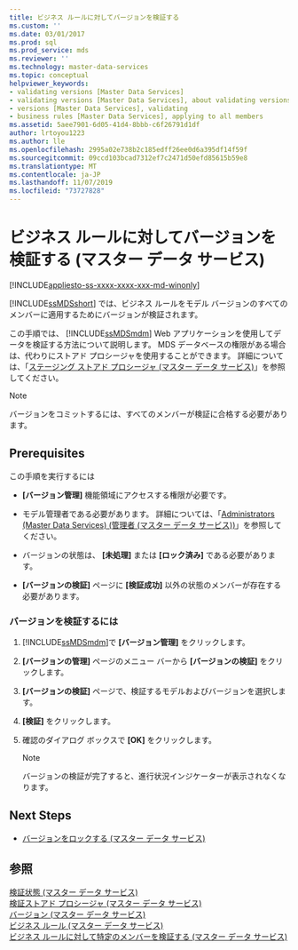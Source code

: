 ```yaml
---
title: ビジネス ルールに対してバージョンを検証する
ms.custom: ''
ms.date: 03/01/2017
ms.prod: sql
ms.prod_service: mds
ms.reviewer: ''
ms.technology: master-data-services
ms.topic: conceptual
helpviewer_keywords:
- validating versions [Master Data Services]
- validating versions [Master Data Services], about validating versions
- versions [Master Data Services], validating
- business rules [Master Data Services], applying to all members
ms.assetid: 5aee7901-6d05-41d4-8bbb-c6f26791d1df
author: lrtoyou1223
ms.author: lle
ms.openlocfilehash: 2995a02e738b2c185edff26ee0d6a395df14f59f
ms.sourcegitcommit: 09ccd103bcad7312ef7c2471d50efd85615b59e8
ms.translationtype: MT
ms.contentlocale: ja-JP
ms.lasthandoff: 11/07/2019
ms.locfileid: "73727828"
---
```

# <a name="validate-a-version-against-business-rules-master-data-services"></a>ビジネス ルールに対してバージョンを検証する (マスター データ サービス)

[!INCLUDE[appliesto-ss-xxxx-xxxx-xxx-md-winonly](../includes/appliesto-ss-xxxx-xxxx-xxx-md-winonly.md)]

  [!INCLUDE[ssMDSshort](../includes/ssmdsshort-md.md)] では、ビジネス ルールをモデル バージョンのすべてのメンバーに適用するためにバージョンが検証されます。  
  
 この手順では、 [!INCLUDE[ssMDSmdm](../includes/ssmdsmdm-md.md)] Web アプリケーションを使用してデータを検証する方法について説明します。 MDS データベースの権限がある場合は、代わりにストアド プロシージャを使用することができます。 詳細については、「[ステージング ストアド プロシージャ (マスター データ サービス)](../master-data-services/validation-stored-procedure-master-data-services.md)」を参照してください。  
  
> [!NOTE]  
>  バージョンをコミットするには、すべてのメンバーが検証に合格する必要があります。  
  
## <a name="prerequisites"></a>Prerequisites  
 この手順を実行するには  
  
-   **[バージョン管理]** 機能領域にアクセスする権限が必要です。  
  
-   モデル管理者である必要があります。 詳細については、「[Administrators &#40;Master Data Services&#41; (管理者 &#40;マスター データ サービス&#41;)](../master-data-services/administrators-master-data-services.md)」を参照してください。  
  
-   バージョンの状態は、 **[未処理]** または **[ロック済み]** である必要があります。  
  
-   **[バージョンの検証]** ページに **[検証成功]** 以外の状態のメンバーが存在する必要があります。  
  
### <a name="to-validate-a-version"></a>バージョンを検証するには  
  
1.  [!INCLUDE[ssMDSmdm](../includes/ssmdsmdm-md.md)]で **[バージョン管理]** をクリックします。  
  
2.  **[バージョンの管理]** ページのメニュー バーから **[バージョンの検証]** をクリックします。  
  
3.  **[バージョンの検証]** ページで、検証するモデルおよびバージョンを選択します。  
  
4.  **[検証]** をクリックします。  
  
5.  確認のダイアログ ボックスで **[OK]** をクリックします。  
  
    > [!NOTE]  
    >  バージョンの検証が完了すると、進行状況インジケーターが表示されなくなります。  
  
## <a name="next-steps"></a>Next Steps  
  
-   [バージョンをロックする (マスター データ サービス)](../master-data-services/lock-a-version-master-data-services.md)  
  
## <a name="see-also"></a>参照  
 [検証状態 (マスター データ サービス)](../master-data-services/validation-statuses-master-data-services.md)   
 [検証ストアド プロシージャ (マスター データ サービス)](../master-data-services/validation-stored-procedure-master-data-services.md)   
 [バージョン (マスター データ サービス)](../master-data-services/versions-master-data-services.md)   
 [ビジネス ルール (マスター データ サービス)](../master-data-services/business-rules-master-data-services.md)   
 [ビジネス ルールに対して特定のメンバーを検証する (マスター データ サービス)](../master-data-services/validate-specific-members-against-business-rules-master-data-services.md)  
  
  
